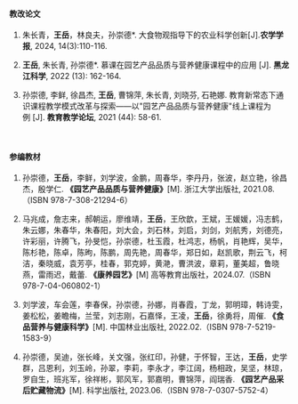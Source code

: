 #### 教改论文

1. 朱长青，**王岳**，林良夫，孙崇德*. 大食物观指导下的农业科学创新[J].**农学学报**, 2024, 14(3):110-116.

2. **王岳**, 朱长青, 孙崇德*. 慕课在园艺产品品质与营养健康课程中的应用 [J]. **黑龙江科学**, 2022 (13): 162-164.

3. 孙崇德, 李鲜, 徐昌杰, **王岳**, 曹锦萍, 朱长青, 刘晓芬, 石艳娜. 教育新常态下通识课程教学模式改革与探索——以"园艺产品品质与营养健康"线上课程为例 [J]. **教育教学论坛**, 2021 (44): 58-61.

 

#### 参编教材

1. 孙崇德，**王岳**，李鲜，刘学波，金鹏，周春华，李丹丹，张波，赵立艳，徐昌杰，殷学仁. **《园艺产品品质与营养健康》**[M]. 浙江大学出版社, 2021.08.（ISBN 978-7-308-21294-6）

2. 马兆成，詹志来，郝朝运，廖维靖，**王岳**，王欣歆，王斌，王媛媛，冯志鹤，朱云娜，朱春华，朱春阳，刘大会，刘石林，刘启，刘剑，刘航秀，刘德亮，许彩丽，许腾飞，孙旻恺，孙崇德，杜玉霞，杜鸿志，杨帆，肖艳辉，吴华，陈杉艳，陈卓，陈昫，陈鹏，周先艳，周春华，郑日如，赵凯歌，荆云飞，柯洁，秦晓威，袁芳亭，桂春，郭克婷，黄滟，曹洪波，章莉，董美超，鲁晓燕，雷雨迟，戴蕾. **《康养园艺》**[M] 高等教育出版社，2024.07.（ISBN 978-7-04-060802-1）

3. 刘学波，车会莲，李春保，孙崇德，孙娜，肖春霞，丁龙，郭明璋，韩诗雯，姜松松，姜瞻梅，兰莹，刘志刚，石嘉怿，王凌，**王岳**，徐勇将，周催. **《食品营养与健康科学》**[M]. 中国林业出版社, 2022.02.（ISBN 978-7-5219-1583-9）

4. 孙崇德，吴迪，张长峰，关文强，张红印，孙健，于怀智，王达，**王岳**，史学群，吕恩利，刘玉岭，孙翠，李莉，李永才，李江阔，杨相政，吴坚，林琼，罗自生，班兆军，徐祥彬，郭风军，郭嘉明，曹锦萍，阎瑞香. **《园艺产品采后贮藏物流》**[M]. 科学出版社, 2023.06.（ISBN 978-7-0307-5752-4）

